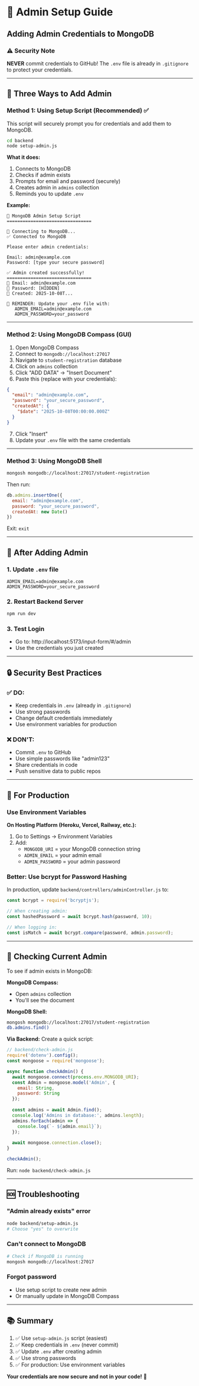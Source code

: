 # 🔐 Admin Setup Guide

## Adding Admin Credentials to MongoDB

### ⚠️ Security Note
**NEVER** commit credentials to GitHub! The `.env` file is already in `.gitignore` to protect your credentials.

---

## 🎯 Three Ways to Add Admin

### **Method 1: Using Setup Script (Recommended)** ✅

This script will securely prompt you for credentials and add them to MongoDB.

```bash
cd backend
node setup-admin.js
```

**What it does:**
1. Connects to MongoDB
2. Checks if admin exists
3. Prompts for email and password (securely)
4. Creates admin in `admins` collection
5. Reminds you to update `.env`

**Example:**
```
🔧 MongoDB Admin Setup Script
================================

📡 Connecting to MongoDB...
✅ Connected to MongoDB

Please enter admin credentials:

Email: admin@example.com
Password: [type your secure password]

✅ Admin created successfully!
================================
📧 Email: admin@example.com
🔑 Password: [HIDDEN]
📅 Created: 2025-10-08T...

📝 REMINDER: Update your .env file with:
   ADMIN_EMAIL=admin@example.com
   ADMIN_PASSWORD=your_password
```

---

### **Method 2: Using MongoDB Compass (GUI)**

1. Open MongoDB Compass
2. Connect to `mongodb://localhost:27017`
3. Navigate to `student-registration` database
4. Click on `admins` collection
5. Click "ADD DATA" → "Insert Document"
6. Paste this (replace with your credentials):

```json
{
  "email": "admin@example.com",
  "password": "your_secure_password",
  "createdAt": {
    "$date": "2025-10-08T00:00:00.000Z"
  }
}
```

7. Click "Insert"
8. Update your `.env` file with the same credentials

---

### **Method 3: Using MongoDB Shell**

```bash
mongosh mongodb://localhost:27017/student-registration
```

Then run:
```javascript
db.admins.insertOne({
  email: "admin@example.com",
  password: "your_secure_password",
  createdAt: new Date()
})
```

Exit: `exit`

---

## 🔧 After Adding Admin

### 1. Update `.env` file
```env
ADMIN_EMAIL=admin@example.com
ADMIN_PASSWORD=your_secure_password
```

### 2. Restart Backend Server
```bash
npm run dev
```

### 3. Test Login
- Go to: http://localhost:5173/input-form/#/admin
- Use the credentials you just created

---

## 🔒 Security Best Practices

### ✅ DO:
- Keep credentials in `.env` (already in `.gitignore`)
- Use strong passwords
- Change default credentials immediately
- Use environment variables for production

### ❌ DON'T:
- Commit `.env` to GitHub
- Use simple passwords like "admin123"
- Share credentials in code
- Push sensitive data to public repos

---

## 🚀 For Production

### Use Environment Variables

**On Hosting Platform (Heroku, Vercel, Railway, etc.):**
1. Go to Settings → Environment Variables
2. Add:
   - `MONGODB_URI` = your MongoDB connection string
   - `ADMIN_EMAIL` = your admin email
   - `ADMIN_PASSWORD` = your admin password

### Better: Use bcrypt for Password Hashing

In production, update `backend/controllers/adminController.js` to:

```javascript
const bcrypt = require('bcryptjs');

// When creating admin:
const hashedPassword = await bcrypt.hash(password, 10);

// When logging in:
const isMatch = await bcrypt.compare(password, admin.password);
```

---

## 📝 Checking Current Admin

To see if admin exists in MongoDB:

**MongoDB Compass:**
- Open `admins` collection
- You'll see the document

**MongoDB Shell:**
```bash
mongosh mongodb://localhost:27017/student-registration
db.admins.find()
```

**Via Backend:**
Create a quick script:
```javascript
// backend/check-admin.js
require('dotenv').config();
const mongoose = require('mongoose');

async function checkAdmin() {
  await mongoose.connect(process.env.MONGODB_URI);
  const Admin = mongoose.model('Admin', {
    email: String,
    password: String
  });
  
  const admins = await Admin.find();
  console.log('Admins in database:', admins.length);
  admins.forEach(admin => {
    console.log(`- ${admin.email}`);
  });
  
  await mongoose.connection.close();
}

checkAdmin();
```

Run: `node backend/check-admin.js`

---

## 🆘 Troubleshooting

### "Admin already exists" error
```bash
node backend/setup-admin.js
# Choose "yes" to overwrite
```

### Can't connect to MongoDB
```bash
# Check if MongoDB is running
mongosh mongodb://localhost:27017
```

### Forgot password
- Use setup script to create new admin
- Or manually update in MongoDB Compass

---

## 📚 Summary

1. ✅ Use `setup-admin.js` script (easiest)
2. ✅ Keep credentials in `.env` (never commit)
3. ✅ Update `.env` after creating admin
4. ✅ Use strong passwords
5. ✅ For production: Use environment variables

**Your credentials are now secure and not in your code!** 🔐
